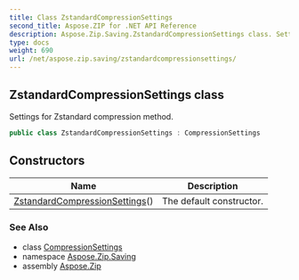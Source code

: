 ```yaml
---
title: Class ZstandardCompressionSettings
second_title: Aspose.ZIP for .NET API Reference
description: Aspose.Zip.Saving.ZstandardCompressionSettings class. Settings for Zstandard compression method
type: docs
weight: 690
url: /net/aspose.zip.saving/zstandardcompressionsettings/
---
```

## ZstandardCompressionSettings class

Settings for Zstandard compression method.

```csharp
public class ZstandardCompressionSettings : CompressionSettings
```

## Constructors

| Name | Description |
| --- | --- |
| [ZstandardCompressionSettings](zstandardcompressionsettings/)() | The default constructor. |

### See Also

* class [CompressionSettings](../compressionsettings/)
* namespace [Aspose.Zip.Saving](../../aspose.zip.saving/)
* assembly [Aspose.Zip](../../)


